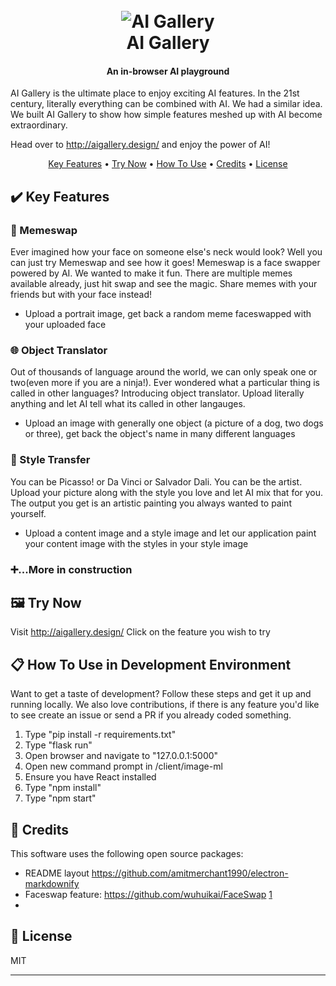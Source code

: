 
<h1 align="center" background-color=#021d44>
  <br>
  <img src="https://i.imgur.com/7xZGJBW.png" alt="AI Gallery">
  <br>
  AI Gallery
  <br>
</h1>

<h4 align="center">An in-browser AI playground</h4>

AI Gallery is the ultimate place to enjoy exciting AI features. In the 21st century, literally everything can be combined with AI. We had a similar idea. We built AI Gallery to show how simple features meshed up with AI become extraordinary.

Head over to http://aigallery.design/ and enjoy the power of AI!

<p align="center">
  <a href="#key-features">Key Features</a> •
  <a href="#try-now">Try Now</a> •
  <a href="#how-to-use-in-development-environment">How To Use</a> •
  <a href="#credits">Credits</a> •
  <a href="#license">License</a>
</p>


## ✔️ Key Features

### 🔄 Memeswap

Ever imagined how your face on someone else's neck would look? Well you can just try Memeswap and see how it goes!
Memeswap is a face swapper powered by AI. We wanted to make it fun. There are multiple memes available already, just hit swap and see the magic. 
Share memes with your friends but with your face instead!

* Upload a portrait image, get back a random meme faceswapped with your uploaded face

### 🌐 Object Translator

Out of thousands of language around the world, we can only speak one or two(even more if you are a ninja!). Ever wondered what a particular thing is called in other languages? 
Introducing object translator. Upload literally anything and let AI tell what its called in other langauges. 

* Upload an image with generally one object (a picture of a dog, two dogs or three), get back the object's name in many different languages

### 🎨 Style Transfer

You can be Picasso! or Da Vinci or Salvador Dali. 
You can be the artist. Upload your picture along with the style you love and let AI mix that for you. The output you get is an artistic painting you always wanted to  paint yourself. 

* Upload a content image and a style image and let our application paint your content image with the styles in your style image
### ➕...More in construction

## 🖼️ Try Now
Visit http://aigallery.design/
Click on the feature you wish to try

## 📋 How To Use in Development Environment

Want to get a taste of development? Follow these steps and get it up and running locally. We also love contributions, if there is any feature you'd like to see create an issue or send a PR if you already coded something. 

1. Type "pip install -r requirements.txt"
4. Type "flask run"
5. Open browser and navigate to "127.0.0.1:5000"
6. Open new command prompt in /client/image-ml
7. Ensure you have React installed
8. Type "npm install"
9. Type "npm start"


## 🙌 Credits

This software uses the following open source packages:

- README layout https://github.com/amitmerchant1990/electron-markdownify
- Faceswap feature: https://github.com/wuhuikai/FaceSwap [1](https://github.com/wuhuikai/FaceSwap/issues/28)
- 


## 📝 License

MIT

---


